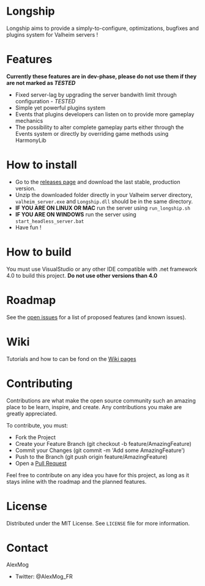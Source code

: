 # Longship
Longship aims to provide a simply-to-configure, optimizations, bugfixes and plugins system for Valheim servers !

# Features
**Currently these features are in dev-phase, please do not use them if they are not marked as *TESTED***  
* Fixed server-lag by upgrading the server bandwith limit through configuration - *TESTED*
* Simple yet powerful plugins system
* Events that plugins developers can listen on to provide more gameplay mechanics
* The possibility to alter complete gameplay parts either through the Events system or directly by overriding game methods using HarmonyLib

# How to install
* Go to the [releases page](https://github.com/AlexMog/Longship/releases) and download the last stable, production version.
* Unzip the downloaded folder directly in your Valheim server directory, `valheim_server.exe` and `Longship.dll` should be in the same directory.
* **IF YOU ARE ON LINUX OR MAC** run the server using `run_longship.sh`
* **IF YOU ARE ON WINDOWS** run the server using `start_headless_server.bat`
* Have fun !

# How to build
You must use VisualStudio or any other IDE compatible with .net framework 4.0 to build this project. **Do not use other versions than 4.0**  

# Roadmap
See the [open issues](https://github.com/AlexMog/Longship/issues) for a list of proposed features (and known issues).

# Wiki
Tutorials and how to can be fond on the [Wiki pages](https://github.com/AlexMog/Longship/wiki)

# Contributing
Contributions are what make the open source community such an amazing place to be learn, inspire, and create. Any contributions you make are greatly appreciated.

To contribute, you must:
* Fork the Project
* Create your Feature Branch (git checkout -b feature/AmazingFeature)
* Commit your Changes (git commit -m 'Add some AmazingFeature')
* Push to the Branch (git push origin feature/AmazingFeature)
* Open a [Pull Request](https://github.com/AlexMog/Longship/pulls)

Feel free to contribute on any idea you have for this project, as long as it stays inline with the roadmap and the planned features.

# License
Distributed under the MIT License. See `LICENSE` file for more information.

# Contact
AlexMog
* Twitter: @AlexMog_FR
